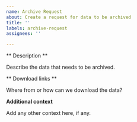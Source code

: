```yaml
---
name: Archive Request
about: Create a request for data to be archived
title: ''
labels: archive-request
assignees: ''

---
```


** Description **

Describe the data that needs to be archived.

** Download links **

Where from or how can we download the data?

**Additional context**

Add any other context here, if any.

